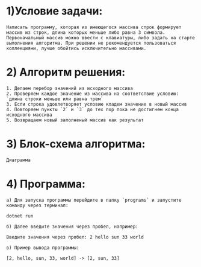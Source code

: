 # 1)Условие задачи:
	Написать программу, которая из имеющегося массива строк формирует массив из строк, длина которых меньше либо равна 3 символа. Первоначальный массив можно ввести с клавиатуры, либо задать на старте выполнения алгоритма. При решении не рекомендуется пользоваться коллекциями, лучше обойтись исключительно массивами.
		
# 2) Алгоритм решения:
	1. Делаем перебор значений из исходного массива
	2. Проверяем каждое значение из массива на соответствие условию: `длина строки меньше или равна трем`
	3. Если строка удовлетворяет условию кладем значение в новый массив
	4. Повторяем пункты `2` и `3` до тех пор пока не достигнем конца исходного массива
	5. Возвращаем новый заполненый массив как результат
			
# 3) Блок-схема алгоритма:
 	Диаграмма
		
# 4) Программа:
	a) Для запуска программы перейдите в папку `programs` и запустите команду через терминал:
	
	dotnet run 
	
	б) Далее введите значения через пробел, например:
	
	Введите значения через пробел: 2 hello sun 33 world
	
	в) Пример вывода программы:
	
	[2, hello, sun, 33, world] -> [2, sun, 33]
